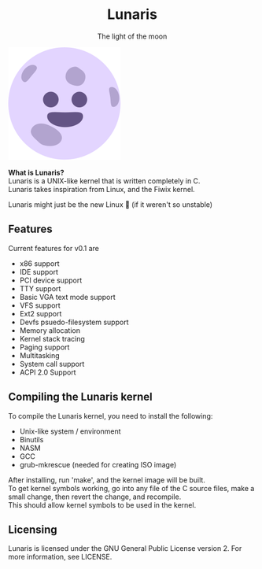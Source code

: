 <h1 align=center>Lunaris</h1>
<p align=center>The light of the moon</p>

![image](https://github.com/deyzi-the-youtuber/lunaris/blob/main/assets/luna.svg)

**What is Lunaris?**\
Lunaris is a UNIX-like kernel that is written completely in C.\
Lunaris takes inspiration from Linux, and the Fiwix kernel.

Lunaris might just be the new Linux 👀 (if it weren't so unstable)

## Features
Current features for v0.1 are
- x86 support
- IDE support
- PCI device support
- TTY support
- Basic VGA text mode support
- VFS support
- Ext2 support
- Devfs psuedo-filesystem support
- Memory allocation
- Kernel stack tracing
- Paging support
- Multitasking
- System call support
- ACPI 2.0 Support

## Compiling the Lunaris kernel
To compile the Lunaris kernel, you need to install the following:
- Unix-like system / environment
- Binutils
- NASM
- GCC
- grub-mkrescue (needed for creating ISO image)

After installing, run 'make', and the kernel image will be built.\
To get kernel symbols working, go into any file of the C source files, make a small change, then revert the change, and recompile. \
This should allow kernel symbols to be used in the kernel.

## Licensing
Lunaris is licensed under the GNU General Public License version 2. For more information, see LICENSE.
